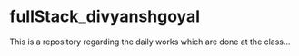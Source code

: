 # fullStack_divyanshgoyal
This is a repository regarding the daily works which are done at the class...
